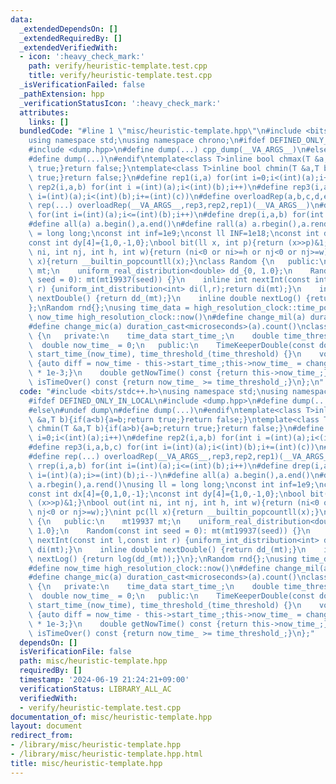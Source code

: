 ```yaml
---
data:
  _extendedDependsOn: []
  _extendedRequiredBy: []
  _extendedVerifiedWith:
  - icon: ':heavy_check_mark:'
    path: verify/heuristic-template.test.cpp
    title: verify/heuristic-template.test.cpp
  _isVerificationFailed: false
  _pathExtension: hpp
  _verificationStatusIcon: ':heavy_check_mark:'
  attributes:
    links: []
  bundledCode: "#line 1 \"misc/heuristic-template.hpp\"\n#include <bits/stdc++.h>\n\
    using namespace std;\nusing namespace chrono;\n#ifdef DEFINED_ONLY_IN_LOCAL\n\
    #include <dump.hpp>\n#define dump(...) cpp_dump(__VA_ARGS__)\n#else\n#undef dump\n\
    #define dump(...)\n#endif\ntemplate<class T>inline bool chmax(T &a,T b){if(a<b){a=b;return\
    \ true;}return false;}\ntemplate<class T>inline bool chmin(T &a,T b){if(a>b){a=b;return\
    \ true;}return false;}\n#define rep1(i,a) for(int i=0;i<(int)(a);i++)\n#define\
    \ rep2(i,a,b) for(int i =(int)(a);i<(int)(b);i++)\n#define rep3(i,a,b,c) for(int\
    \ i=(int)(a);i<(int)(b);i+=(int)(c))\n#define overloadRep(a,b,c,d,e,...)e\n#define\
    \ rep(...) overloadRep(__VA_ARGS__,rep3,rep2,rep1)(__VA_ARGS__)\n#define rrep(i,a,b)\
    \ for(int i=(int)(a);i<=(int)(b);i++)\n#define drep(i,a,b) for(int i=(int)(a);i>=(int)(b);i--)\n\
    #define all(a) a.begin(),a.end()\n#define rall(a) a.rbegin(),a.rend()\nusing ll\
    \ = long long;\nconst int inf=1e9;\nconst ll INF=1e18;\nconst int dx[4]={0,1,0,-1};\n\
    const int dy[4]={1,0,-1,0};\nbool bit(ll x, int p){return (x>>p)&1;}\nbool out(int\
    \ ni, int nj, int h, int w){return (ni<0 or ni>=h or nj<0 or nj>=w);}\nint pc(ll\
    \ x){return __builtin_popcountll(x);}\nclass Random {\n   public:\n    mt19937\
    \ mt;\n    uniform_real_distribution<double> dd_{0, 1.0};\n    Random(const int\
    \ seed = 0): mt(mt19937(seed)) {}\n    inline int nextInt(const int l,const int\
    \ r) {uniform_int_distribution<int> di(l,r);return di(mt);}\n    inline double\
    \ nextDouble() {return dd_(mt);}\n    inline double nextLog() {return log(dd_(mt));}\n\
    };\nRandom rnd{};\nusing time_data = high_resolution_clock::time_point;\n#define\
    \ now_time high_resolution_clock::now()\n#define change_mil(a) duration_cast<milliseconds>(a).count()\n\
    #define change_mic(a) duration_cast<microseconds>(a).count()\nclass TimeKeeperDouble\
    \ {\n   private:\n    time_data start_time_;\n    double time_threshold_;\n  \
    \  double now_time_ = 0;\n   public:\n    TimeKeeperDouble(const double time_threshold):\
    \ start_time_(now_time), time_threshold_(time_threshold) {}\n    void setNowTime()\
    \ {auto diff = now_time - this->start_time_;this->now_time_ = change_mic(diff)\
    \ * 1e-3;}\n    double getNowTime() const {return this->now_time_;}\n    bool\
    \ isTimeOver() const {return now_time_ >= time_threshold_;}\n};\n"
  code: "#include <bits/stdc++.h>\nusing namespace std;\nusing namespace chrono;\n\
    #ifdef DEFINED_ONLY_IN_LOCAL\n#include <dump.hpp>\n#define dump(...) cpp_dump(__VA_ARGS__)\n\
    #else\n#undef dump\n#define dump(...)\n#endif\ntemplate<class T>inline bool chmax(T\
    \ &a,T b){if(a<b){a=b;return true;}return false;}\ntemplate<class T>inline bool\
    \ chmin(T &a,T b){if(a>b){a=b;return true;}return false;}\n#define rep1(i,a) for(int\
    \ i=0;i<(int)(a);i++)\n#define rep2(i,a,b) for(int i =(int)(a);i<(int)(b);i++)\n\
    #define rep3(i,a,b,c) for(int i=(int)(a);i<(int)(b);i+=(int)(c))\n#define overloadRep(a,b,c,d,e,...)e\n\
    #define rep(...) overloadRep(__VA_ARGS__,rep3,rep2,rep1)(__VA_ARGS__)\n#define\
    \ rrep(i,a,b) for(int i=(int)(a);i<=(int)(b);i++)\n#define drep(i,a,b) for(int\
    \ i=(int)(a);i>=(int)(b);i--)\n#define all(a) a.begin(),a.end()\n#define rall(a)\
    \ a.rbegin(),a.rend()\nusing ll = long long;\nconst int inf=1e9;\nconst ll INF=1e18;\n\
    const int dx[4]={0,1,0,-1};\nconst int dy[4]={1,0,-1,0};\nbool bit(ll x, int p){return\
    \ (x>>p)&1;}\nbool out(int ni, int nj, int h, int w){return (ni<0 or ni>=h or\
    \ nj<0 or nj>=w);}\nint pc(ll x){return __builtin_popcountll(x);}\nclass Random\
    \ {\n   public:\n    mt19937 mt;\n    uniform_real_distribution<double> dd_{0,\
    \ 1.0};\n    Random(const int seed = 0): mt(mt19937(seed)) {}\n    inline int\
    \ nextInt(const int l,const int r) {uniform_int_distribution<int> di(l,r);return\
    \ di(mt);}\n    inline double nextDouble() {return dd_(mt);}\n    inline double\
    \ nextLog() {return log(dd_(mt));}\n};\nRandom rnd{};\nusing time_data = high_resolution_clock::time_point;\n\
    #define now_time high_resolution_clock::now()\n#define change_mil(a) duration_cast<milliseconds>(a).count()\n\
    #define change_mic(a) duration_cast<microseconds>(a).count()\nclass TimeKeeperDouble\
    \ {\n   private:\n    time_data start_time_;\n    double time_threshold_;\n  \
    \  double now_time_ = 0;\n   public:\n    TimeKeeperDouble(const double time_threshold):\
    \ start_time_(now_time), time_threshold_(time_threshold) {}\n    void setNowTime()\
    \ {auto diff = now_time - this->start_time_;this->now_time_ = change_mic(diff)\
    \ * 1e-3;}\n    double getNowTime() const {return this->now_time_;}\n    bool\
    \ isTimeOver() const {return now_time_ >= time_threshold_;}\n};"
  dependsOn: []
  isVerificationFile: false
  path: misc/heuristic-template.hpp
  requiredBy: []
  timestamp: '2024-06-19 21:24:21+09:00'
  verificationStatus: LIBRARY_ALL_AC
  verifiedWith:
  - verify/heuristic-template.test.cpp
documentation_of: misc/heuristic-template.hpp
layout: document
redirect_from:
- /library/misc/heuristic-template.hpp
- /library/misc/heuristic-template.hpp.html
title: misc/heuristic-template.hpp
---
```

